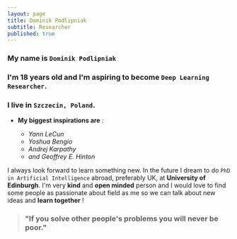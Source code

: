 ```yaml
---
layout: page
title: Dominik Podlipniak
subtitle: Researcher
published: true
---
```


### My name is `Dominik Podlipniak`   
### I'm 18 years old and I'm aspiring to become `Deep Learning Researcher`.   
### I live in `Szczecin, Poland`.   

 
* **My biggest inspirations are** :
 
	* _Yann LeCun_
	* _Yoshua Bengio_
	* _Andrej Karpathy_
	* _and Geoffrey E. Hinton_

I always look forward to learn something new. In the future I dream to do `PhD in Artificial Intelligence` abroad, preferably UK, at **University of Edinburgh**. I'm very **kind** and **open minded** person and I would love to find some people as passionate about field as me so we can talk about new ideas and **learn together** !

> ### "If you solve other people's problems you will never be poor."
